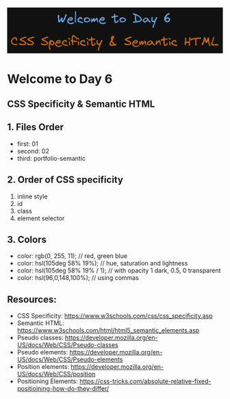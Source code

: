 ![image info](./welcome-day-06.png)

# Welcome to Day 6

## **CSS Specificity & Semantic HTML**

## 1. Files Order

- first: 01
- second: 02
- third: portfolio-semantic

## 2. Order of CSS specificity

1. inline style
2. id
3. class
4. element selector

## 3. Colors

- color: rgb(0, 255, 11); // red, green blue
- color: hsl(105deg 58% 19%); // hue, saturation and lightness
- color: hsl(105deg 58% 19% / 1); // with opacity 1 dark, 0.5, 0 transparent
- color: hsl(96,0,148,100%); // using commas

## Resources:

- CSS Specificity: https://www.w3schools.com/css/css_specificity.asp
- Semantic HTML: https://www.w3schools.com/html/html5_semantic_elements.asp
- Pseudo classes: https://developer.mozilla.org/en-US/docs/Web/CSS/Pseudo-classes
- Pseudo elements: https://developer.mozilla.org/en-US/docs/Web/CSS/Pseudo-elements
- Position elements: https://developer.mozilla.org/en-US/docs/Web/CSS/position
- Positioning Elements: https://css-tricks.com/absolute-relative-fixed-positioining-how-do-they-differ/
